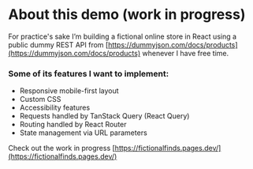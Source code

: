 # About this demo (work in progress)

For practice's sake I’m building a fictional online store in React using a public dummy REST API from [https://dummyjson.com/docs/products](https://dummyjson.com/docs/products) whenever I have free time.

### Some of its features I want to implement:

- Responsive mobile-first layout
- Custom CSS
- Accessibility features
- Requests handled by TanStack Query (React Query)
- Routing handled by React Router
- State management via URL parameters

Check out the work in progress [https://fictionalfinds.pages.dev/](https://fictionalfinds.pages.dev/)
